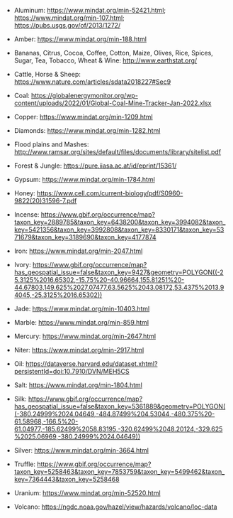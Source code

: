 * Aluminum: https://www.mindat.org/min-52421.html; https://www.mindat.org/min-107.html; https://pubs.usgs.gov/of/2013/1272/

* Amber: https://www.mindat.org/min-188.html

* Bananas, Citrus, Cocoa, Coffee, Cotton, Maize, Olives, Rice, Spices, Sugar, Tea, Tobacco, Wheat & Wine: http://www.earthstat.org/

* Cattle, Horse & Sheep: https://www.nature.com/articles/sdata2018227#Sec9

* Coal: https://globalenergymonitor.org/wp-content/uploads/2022/01/Global-Coal-Mine-Tracker-Jan-2022.xlsx

* Copper: https://www.mindat.org/min-1209.html

* Diamonds: https://www.mindat.org/min-1282.html

* Flood plains and Mashes: http://www.ramsar.org/sites/default/files/documents/library/sitelist.pdf

* Forest & Jungle: https://pure.iiasa.ac.at/id/eprint/15361/

* Gypsum: https://www.mindat.org/min-1784.html

* Honey: https://www.cell.com/current-biology/pdf/S0960-9822(20)31596-7.pdf

* Incense: https://www.gbif.org/occurrence/map?taxon_key=2889785&taxon_key=6438200&taxon_key=3994082&taxon_key=5421356&taxon_key=3992808&taxon_key=8330171&taxon_key=5371679&taxon_key=3189690&taxon_key=4177874

* Iron: https://www.mindat.org/min-2047.html

* Ivory: https://www.gbif.org/occurrence/map?has_geospatial_issue=false&taxon_key=9427&geometry=POLYGON((-25.3125%2016.65302,-15.75%20-40.96664,155.81251%20-44.67803,149.625%2027.07477,63.5625%2043.08172,53.4375%2013.94045,-25.3125%2016.65302))

* Jade: https://www.mindat.org/min-10403.html

* Marble: https://www.mindat.org/min-859.html

* Mercury: https://www.mindat.org/min-2647.html

* Niter: https://www.mindat.org/min-2917.html

* Oil: https://dataverse.harvard.edu/dataset.xhtml?persistentId=doi:10.7910/DVN/MEH5CS

* Salt: https://www.mindat.org/min-1804.html

* Silk: https://www.gbif.org/occurrence/map?has_geospatial_issue=false&taxon_key=5361889&geometry=POLYGON((-380.24999%2024.04649,-484.87499%204.53044,-480.375%20-61.58968,-166.5%20-61.04977,-185.62499%2058.83195,-320.62499%2048.20124,-329.625%2025.06969,-380.24999%2024.04649))

* Silver: https://www.mindat.org/min-3664.html

* Truffle: https://www.gbif.org/occurrence/map?taxon_key=5258463&taxon_key=7853759&taxon_key=5499462&taxon_key=7364443&taxon_key=5258468

* Uranium: https://www.mindat.org/min-52520.html

* Volcano: https://ngdc.noaa.gov/hazel/view/hazards/volcano/loc-data
